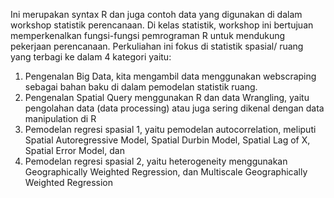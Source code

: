Ini merupakan syntax R dan juga contoh data yang digunakan di dalam workshop statistik perencanaan. Di kelas statistik, workshop ini bertujuan memperkenalkan fungsi-fungsi pemrograman R untuk mendukung pekerjaan perencanaan. Perkuliahan ini fokus di statistik spasial/ ruang yang terbagi ke dalam 4 kategori yaitu:
1. Pengenalan Big Data, kita mengambil data menggunakan webscraping sebagai bahan baku di dalam pemodelan statistik ruang.
2. Pengenalan Spatial Query menggunakan R dan data Wrangling, yaitu pengolahan data (data processing) atau juga sering dikenal dengan data manipulation di R
3. Pemodelan regresi spasial 1, yaitu pemodelan autocorrelation, meliputi Spatial Autoregressive Model, Spatial Durbin Model, Spatial Lag of X, Spatial Error Model, dan
4. Pemodelan regresi spasial 2, yaitu heterogeneity menggunakan Geographically Weighted Regression, dan Multiscale Geographically Weighted Regression
